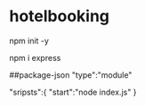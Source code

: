 # hotelbooking
 npm init -y 
 
 npm i express

##package-json
"type":"module"

"sripsts":{
"start":"node index.js"
}
